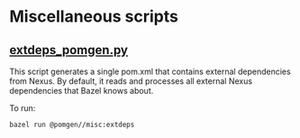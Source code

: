 # Miscellaneous scripts

## [extdeps_pomgen.py](extdeps_pomgen.py)

This script generates a single pom.xml that contains external dependencies from Nexus. By default, it reads and processes all external Nexus dependencies that Bazel knows about.

To run:

```
bazel run @pomgen//misc:extdeps
```